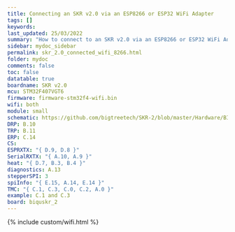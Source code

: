 ```yaml
---
title: Connecting an SKR v2.0 via an ESP8266 or ESP32 WiFi Adapter
tags: []
keywords: 
last_updated: 25/03/2022
summary: "How to connect to an SKR v2.0 via an ESP8266 or ESP32 WiFi Adapter"
sidebar: mydoc_sidebar
permalink: skr_2.0_connected_wifi_8266.html
folder: mydoc
comments: false
toc: false
datatable: true
boardname: SKR v2.0
mcu: STM32F407VGT6
firmware: firmware-stm32f4-wifi.bin
wifi: both
module: small
schematic: https://github.com/bigtreetech/SKR-2/blob/master/Hardware/BIGTREETECH%20SKR%202-Pin.pdf
DRP: B.10
TRP: B.11
ERP: C.14
CS: 
ESPRXTX: "{ D.9, D.8 }"
SerialRXTX: "{ A.10, A.9 }"
heat: "{ D.7, B.3, B.4 }"
diagnostics: A.13
stepperSPI: 3
spiInfo: "{ E.15, A.14, E.14 }"
TMC: "{ C.1, C.3, C.0, C.2, A.0 }"
example: C.1 and C.3
board: biquskr_2
---
```


{% include custom/wifi.html %}